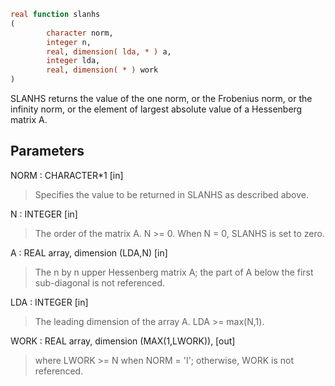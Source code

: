 ```fortran
real function slanhs
(
        character norm,
        integer n,
        real, dimension( lda, * ) a,
        integer lda,
        real, dimension( * ) work
)
```

SLANHS  returns the value of the one norm,  or the Frobenius norm, or
the  infinity norm,  or the  element of  largest absolute value  of a
Hessenberg matrix A.

## Parameters
NORM : CHARACTER*1 [in]
> Specifies the value to be returned in SLANHS as described
> above.

N : INTEGER [in]
> The order of the matrix A.  N >= 0.  When N = 0, SLANHS is
> set to zero.

A : REAL array, dimension (LDA,N) [in]
> The n by n upper Hessenberg matrix A; the part of A below the
> first sub-diagonal is not referenced.

LDA : INTEGER [in]
> The leading dimension of the array A.  LDA >= max(N,1).

WORK : REAL array, dimension (MAX(1,LWORK)), [out]
> where LWORK >= N when NORM = 'I'; otherwise, WORK is not
> referenced.

